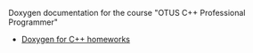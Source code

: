 Doxygen documentation for the course "OTUS C++ Professional Programmer"
* [Doxygen for C++ homeworks](https://egurylev.github.io/otus_cpp/docs/index.html)
